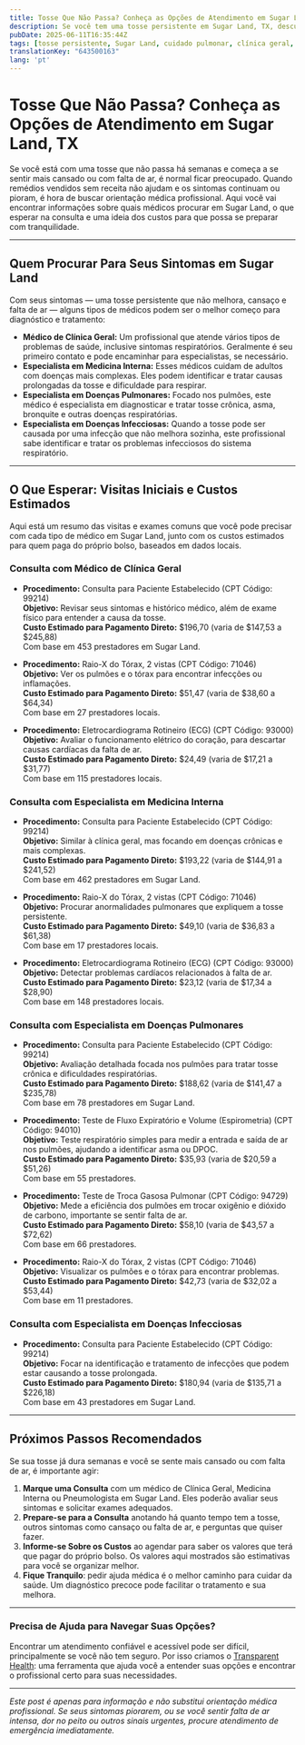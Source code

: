 ```yaml
---
title: Tosse Que Não Passa? Conheça as Opções de Atendimento em Sugar Land, TX  
description: Se você tem uma tosse persistente em Sugar Land, TX, descubra qual profissional procurar, o que esperar nos custos e os próximos passos para o atendimento.  
pubDate: 2025-06-11T16:35:44Z
tags: [tosse persistente, Sugar Land, cuidado pulmonar, clínica geral, custos de saúde, consulta médica]
translationKey: "643500163"
lang: 'pt'
---
```


# Tosse Que Não Passa? Conheça as Opções de Atendimento em Sugar Land, TX

Se você está com uma tosse que não passa há semanas e começa a se sentir mais cansado ou com falta de ar, é normal ficar preocupado. Quando remédios vendidos sem receita não ajudam e os sintomas continuam ou pioram, é hora de buscar orientação médica profissional. Aqui você vai encontrar informações sobre quais médicos procurar em Sugar Land, o que esperar na consulta e uma ideia dos custos para que possa se preparar com tranquilidade.

---

## Quem Procurar Para Seus Sintomas em Sugar Land

Com seus sintomas — uma tosse persistente que não melhora, cansaço e falta de ar — alguns tipos de médicos podem ser o melhor começo para diagnóstico e tratamento:

- **Médico de Clínica Geral:** Um profissional que atende vários tipos de problemas de saúde, inclusive sintomas respiratórios. Geralmente é seu primeiro contato e pode encaminhar para especialistas, se necessário.  
- **Especialista em Medicina Interna:** Esses médicos cuidam de adultos com doenças mais complexas. Eles podem identificar e tratar causas prolongadas da tosse e dificuldade para respirar.  
- **Especialista em Doenças Pulmonares:** Focado nos pulmões, este médico é especialista em diagnosticar e tratar tosse crônica, asma, bronquite e outras doenças respiratórias.  
- **Especialista em Doenças Infecciosas:** Quando a tosse pode ser causada por uma infecção que não melhora sozinha, este profissional sabe identificar e tratar os problemas infecciosos do sistema respiratório.

---

## O Que Esperar: Visitas Iniciais e Custos Estimados  

Aqui está um resumo das visitas e exames comuns que você pode precisar com cada tipo de médico em Sugar Land, junto com os custos estimados para quem paga do próprio bolso, baseados em dados locais.

### Consulta com Médico de Clínica Geral

- **Procedimento:** Consulta para Paciente Estabelecido (CPT Código: 99214)  
  **Objetivo:** Revisar seus sintomas e histórico médico, além de exame físico para entender a causa da tosse.  
  **Custo Estimado para Pagamento Direto:** $196,70 (varia de $147,53 a $245,88)  
  Com base em 453 prestadores em Sugar Land.

- **Procedimento:** Raio-X do Tórax, 2 vistas (CPT Código: 71046)  
  **Objetivo:** Ver os pulmões e o tórax para encontrar infecções ou inflamações.  
  **Custo Estimado para Pagamento Direto:** $51,47 (varia de $38,60 a $64,34)  
  Com base em 27 prestadores locais.

- **Procedimento:** Eletrocardiograma Rotineiro (ECG) (CPT Código: 93000)  
  **Objetivo:** Avaliar o funcionamento elétrico do coração, para descartar causas cardíacas da falta de ar.  
  **Custo Estimado para Pagamento Direto:** $24,49 (varia de $17,21 a $31,77)  
  Com base em 115 prestadores locais.

### Consulta com Especialista em Medicina Interna

- **Procedimento:** Consulta para Paciente Estabelecido (CPT Código: 99214)  
  **Objetivo:** Similar à clínica geral, mas focando em doenças crônicas e mais complexas.  
  **Custo Estimado para Pagamento Direto:** $193,22 (varia de $144,91 a $241,52)  
  Com base em 462 prestadores em Sugar Land.

- **Procedimento:** Raio-X do Tórax, 2 vistas (CPT Código: 71046)  
  **Objetivo:** Procurar anormalidades pulmonares que expliquem a tosse persistente.  
  **Custo Estimado para Pagamento Direto:** $49,10 (varia de $36,83 a $61,38)  
  Com base em 17 prestadores locais.

- **Procedimento:** Eletrocardiograma Rotineiro (ECG) (CPT Código: 93000)  
  **Objetivo:** Detectar problemas cardíacos relacionados à falta de ar.  
  **Custo Estimado para Pagamento Direto:** $23,12 (varia de $17,34 a $28,90)  
  Com base em 148 prestadores locais.

### Consulta com Especialista em Doenças Pulmonares

- **Procedimento:** Consulta para Paciente Estabelecido (CPT Código: 99214)  
  **Objetivo:** Avaliação detalhada focada nos pulmões para tratar tosse crônica e dificuldades respiratórias.  
  **Custo Estimado para Pagamento Direto:** $188,62 (varia de $141,47 a $235,78)  
  Com base em 78 prestadores em Sugar Land.

- **Procedimento:** Teste de Fluxo Expiratório e Volume (Espirometria) (CPT Código: 94010)  
  **Objetivo:** Teste respiratório simples para medir a entrada e saída de ar nos pulmões, ajudando a identificar asma ou DPOC.  
  **Custo Estimado para Pagamento Direto:** $35,93 (varia de $20,59 a $51,26)  
  Com base em 55 prestadores.

- **Procedimento:** Teste de Troca Gasosa Pulmonar (CPT Código: 94729)  
  **Objetivo:** Mede a eficiência dos pulmões em trocar oxigênio e dióxido de carbono, importante se sentir falta de ar.  
  **Custo Estimado para Pagamento Direto:** $58,10 (varia de $43,57 a $72,62)  
  Com base em 66 prestadores.

- **Procedimento:** Raio-X do Tórax, 2 vistas (CPT Código: 71046)  
  **Objetivo:** Visualizar os pulmões e o tórax para encontrar problemas.  
  **Custo Estimado para Pagamento Direto:** $42,73 (varia de $32,02 a $53,44)  
  Com base em 11 prestadores.

### Consulta com Especialista em Doenças Infecciosas

- **Procedimento:** Consulta para Paciente Estabelecido (CPT Código: 99214)  
  **Objetivo:** Focar na identificação e tratamento de infecções que podem estar causando a tosse prolongada.  
  **Custo Estimado para Pagamento Direto:** $180,94 (varia de $135,71 a $226,18)  
  Com base em 43 prestadores em Sugar Land.

---

## Próximos Passos Recomendados  

Se sua tosse já dura semanas e você se sente mais cansado ou com falta de ar, é importante agir:

1. **Marque uma Consulta** com um médico de Clínica Geral, Medicina Interna ou Pneumologista em Sugar Land. Eles poderão avaliar seus sintomas e solicitar exames adequados.  
2. **Prepare-se para a Consulta** anotando há quanto tempo tem a tosse, outros sintomas como cansaço ou falta de ar, e perguntas que quiser fazer.  
3. **Informe-se Sobre os Custos** ao agendar para saber os valores que terá que pagar do próprio bolso. Os valores aqui mostrados são estimativas para você se organizar melhor.  
4. **Fique Tranquilo**: pedir ajuda médica é o melhor caminho para cuidar da saúde. Um diagnóstico precoce pode facilitar o tratamento e sua melhora.

---

### Precisa de Ajuda para Navegar Suas Opções?

Encontrar um atendimento confiável e acessível pode ser difícil, principalmente se você não tem seguro. Por isso criamos o [Transparent Health](https://transparenthealth.ai): uma ferramenta que ajuda você a entender suas opções e encontrar o profissional certo para suas necessidades.

---

*Este post é apenas para informação e não substitui orientação médica profissional. Se seus sintomas piorarem, ou se você sentir falta de ar intensa, dor no peito ou outros sinais urgentes, procure atendimento de emergência imediatamente.*